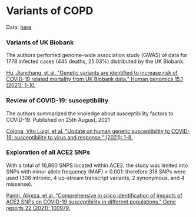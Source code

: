 # Variants of COPD

Data: [here](https://docs.google.com/spreadsheets/d/11lRITetO_cjEQw4ARe8YGcbXWKshZH8JIus1PcNBvBA/edit#gid=0)

### Variants of UK Biobank

The authors perfomed  genome-wide association study (GWAS) of data for 1778 infected cases (445 deaths, 25.03%) distributed by the UK Biobank.

[Hu, Jianchang, et al. "Genetic variants are identified to increase risk of COVID-19 related mortality from UK Biobank data." Human genomics 15.1 (2021): 1-10.](https://link.springer.com/article/10.1186/s40246-021-00306-7)

### Review of COVID-19: susceptibility

The authors summarized the knoledge about susceptibility factors to COVID-19. Published on 25th August, 2021

[Colona, Vito Luigi, et al. "Update on human genetic susceptibility to COVID-19: susceptibility to virus and response." (2021): 1-8.](https://humgenomics.biomedcentral.com/articles/10.1186/s40246-021-00356-x)

### Exploration of all ACE2 SNPs

With a total of 16,860 SNPS located within ACE2, the study was limited into SNPs with minor allele frequency (MAF) > 0.001: therefore 318 SNPs were used (308 intronic, 4 up-stream transcript variants, 2 synonymous, and 4 missense). 

[Paniri, Alireza, et al. "Comprehensive in silico identification of impacts of ACE2 SNPs on COVID-19 susceptibility in different populations." Gene reports 22 (2021): 100979.](https://www.sciencedirect.com/science/article/pii/S2452014420303939?casa_token=UcZ4i3sg6fUAAAAA:Y6I6eDPLS_u5z0ynBuYwS75n88PsJRzzc7JXHzf6xa1NGiwaxhUP6FtowzxUx9lFMEPi7jK9P-U)


